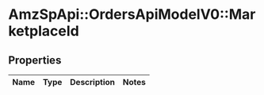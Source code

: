 # AmzSpApi::OrdersApiModelV0::MarketplaceId

## Properties
Name | Type | Description | Notes
------------ | ------------- | ------------- | -------------

